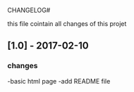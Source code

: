 CHANGELOG#


this file cointain all changes of this projet

## [1.0] - 2017-02-10

### changes 
-basic html page
-add README file


